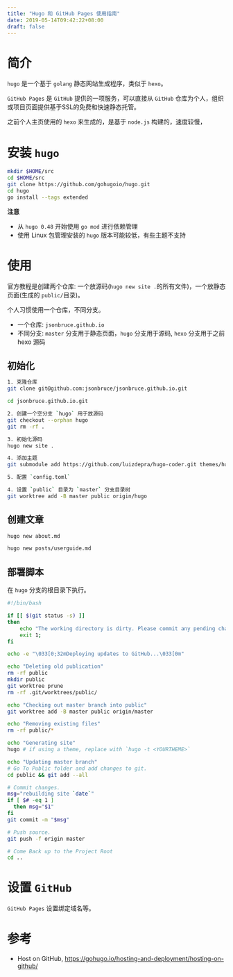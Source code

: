 ```yaml
---
title: "Hugo 和 GitHub Pages 使用指南"
date: 2019-05-14T09:42:22+08:00
draft: false
---
```


# 简介
`hugo` 是一个基于 `golang` 静态网站生成程序，类似于 `hexo`。

`GitHub Pages` 是 `GitHub` 提供的一项服务，可以直接从 `GitHub` 仓库为个人，组织或项目页面提供基于SSL的免费和快速静态托管。

之前个人主页使用的 `hexo` 来生成的，是基于 `node.js` 构建的，速度较慢，

# 安装 `hugo`
```bash
mkdir $HOME/src
cd $HOME/src
git clone https://github.com/gohugoio/hugo.git
cd hugo
go install --tags extended
```

**注意**

- 从 `hugo 0.48` 开始使用 `go mod` 进行依赖管理
- 使用 Linux 包管理安装的 `hugo` 版本可能较低，有些主题不支持


# 使用
官方教程是创建两个仓库: 一个放源码(`hugo new site .`的所有文件)，一个放静态页面(生成的 `public/`目录)。

个人习惯使用一个仓库，不同分支。

- 一个仓库: `jsonbruce.github.io`
- 不同分支: `master` 分支用于静态页面，`hugo` 分支用于源码, `hexo` 分支用于之前 hexo 源码

## 初始化
```bash
1. 克隆仓库
git clone git@github.com:jsonbruce/jsonbruce.github.io.git

cd jsonbruce.github.io.git

2. 创建一个空分支 `hugo` 用于放源码
git checkout --orphan hugo
git rm -rf .

3. 初始化源码
hugo new site .

4. 添加主题
git submodule add https://github.com/luizdepra/hugo-coder.git themes/hugo-coder

5. 配置 `config.toml`

4. 设置 `public` 目录为 `master` 分支目录树
git worktree add -B master public origin/hugo
```

## 创建文章
```bash
hugo new about.md

hugo new posts/userguide.md
```

## 部署脚本
在 `hugo` 分支的根目录下执行。

```bash
#!/bin/bash

if [[ $(git status -s) ]]
then
    echo "The working directory is dirty. Please commit any pending changes."
    exit 1;
fi

echo -e "\033[0;32mDeploying updates to GitHub...\033[0m"

echo "Deleting old publication"
rm -rf public
mkdir public
git worktree prune
rm -rf .git/worktrees/public/

echo "Checking out master branch into public"
git worktree add -B master public origin/master

echo "Removing existing files"
rm -rf public/*

echo "Generating site"
hugo # if using a theme, replace with `hugo -t <YOURTHEME>`

echo "Updating master branch"
# Go To Public folder and add changes to git.
cd public && git add --all 

# Commit changes.
msg="rebuilding site `date`"
if [ $# -eq 1 ]
  then msg="$1"
fi
git commit -m "$msg"

# Push source.
git push -f origin master

# Come Back up to the Project Root
cd ..
```

# 设置 `GitHub`
`GitHub Pages` 设置绑定域名等。

# 参考
- Host on GitHub, https://gohugo.io/hosting-and-deployment/hosting-on-github/